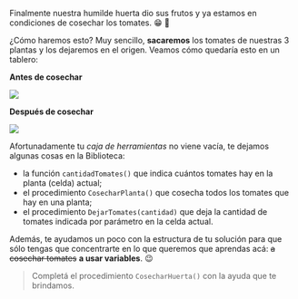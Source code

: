 Finalmente nuestra humilde huerta dio sus frutos y ya estamos en condiciones de cosechar los tomates. :grin: :tomato:

¿Cómo haremos esto? Muy sencillo, **sacaremos** los tomates de nuestras 3 plantas y los dejaremos en el origen. Veamos cómo quedaría esto en un tablero:

**Antes de cosechar**

![](https://raw.githubusercontent.com/sagrado-corazon-alcal/mumuki-guia-fundamentos-variables/master/images/tomates-por-cosechar.png)

**Después de cosechar**

![](https://raw.githubusercontent.com/sagrado-corazon-alcal/mumuki-guia-fundamentos-variables/master/images/tomates-cosechados.png)

Afortunadamente tu _caja de herramientas_ no viene vacía, te dejamos algunas cosas en la Biblioteca:

* la función `cantidadTomates()` que indica cuántos tomates hay en la planta (celda) actual;
* el procedimiento `CosecharPlanta()` que cosecha todos los tomates que hay en una planta;
* el procedimiento `DejarTomates(cantidad)` que deja la cantidad de tomates indicada por parámetro en la celda actual.
 
Además, te ayudamos un poco con la estructura de tu solución para que sólo tengas que concentrarte en lo que queremos que aprendas acá: <del>a cosechar tomates</del> **a usar variables**. :wink:

> Completá el procedimiento `CosecharHuerta()` con la ayuda que te brindamos.